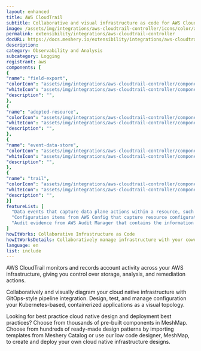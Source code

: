 ```yaml
---
layout: enhanced
title: AWS CloudTrail
subtitle: Collaborative and visual infrastructure as code for AWS CloudTrail
image: /assets/img/integrations/aws-cloudtrail-controller/icons/color/aws-cloudtrail-controller-color.svg
permalink: extensibility/integrations/aws-cloudtrail-controller
docURL: https://docs.meshery.io/extensibility/integrations/aws-cloudtrail-controller
description: 
category: Observability and Analysis
subcategory: Logging
registrant: aws
components: [
{
"name": "field-export",
"colorIcon": "assets/img/integrations/aws-cloudtrail-controller/components/field-export/icons/color/field-export-color.svg",
"whiteIcon": "assets/img/integrations/aws-cloudtrail-controller/components/field-export/icons/white/field-export-white.svg",
"description": "",
},
{
"name": "adopted-resource",
"colorIcon": "assets/img/integrations/aws-cloudtrail-controller/components/adopted-resource/icons/color/adopted-resource-color.svg",
"whiteIcon": "assets/img/integrations/aws-cloudtrail-controller/components/adopted-resource/icons/white/adopted-resource-white.svg",
"description": "",
},
{
"name": "event-data-store",
"colorIcon": "assets/img/integrations/aws-cloudtrail-controller/components/event-data-store/icons/color/event-data-store-color.svg",
"whiteIcon": "assets/img/integrations/aws-cloudtrail-controller/components/event-data-store/icons/white/event-data-store-white.svg",
"description": "",
},
{
"name": "trail",
"colorIcon": "assets/img/integrations/aws-cloudtrail-controller/components/trail/icons/color/trail-color.svg",
"whiteIcon": "assets/img/integrations/aws-cloudtrail-controller/components/trail/icons/white/trail-white.svg",
"description": "",
}]
featureList: [
  "Data events that capture data plane actions within a resource, such as reading or writing an Amazon S3 object.",
  "Configuration items from AWS Config that capture resource configuration history and resource compliance history as evaluated by AWS Config rules.",
  "Audit evidence from AWS Audit Manager that contains the information needed to demonstrate compliance with the requirements as specified by Audit Manager controls."
]
howItWorks: Collaborative Infrastructure as Code
howItWorksDetails: Collaboratively manage infrastructure with your coworkers synchronously sharing the same designs.
language: en
list: include
---
```

<p>
AWS CloudTrail monitors and records account activity across your AWS infrastructure, giving you control over storage, analysis, and remediation actions.
</p>
<p>
    Collaboratively and visually diagram your cloud native infrastructure with GitOps-style pipeline integration. Design, test, and manage configuration your Kubernetes-based, containerized applications as a visual topology.
</p>
<p>
    Looking for best practice cloud native design and deployment best practices? Choose from thousands of pre-built components in MeshMap. Choose from hundreds of ready-made design patterns by importing templates from Meshery Catalog or use our low code designer, MeshMap, to create and deploy your own cloud native infrastructure designs.
</p>
